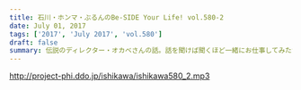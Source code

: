 ```yaml
---
title: 石川・ホンマ・ぶるんのBe-SIDE Your Life! vol.580-2
date: July 01, 2017
tags: ['2017', 'July 2017', 'vol.580']
draft: false
summary: 伝説のディレクター・オカベさんの話。話を聞けば聞くほど一緒にお仕事してみたかったです。MIURA
---
```


http://project-phi.ddo.jp/ishikawa/ishikawa580_2.mp3
